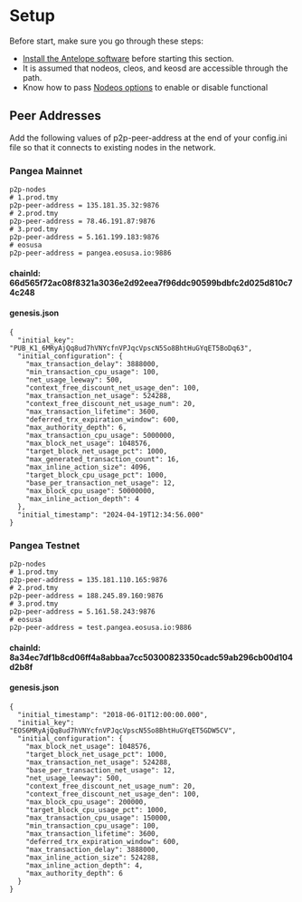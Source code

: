 # Setup

Before start, make sure you go through these steps:

* [Install the Antelope software](https://docs.eosnetwork.com/manuals/leap/v3.2.3/install/) before starting this section.
* It is assumed that nodeos, cleos, and keosd are accessible through the path.&#x20;
* Know how to pass [Nodeos options](https://docs.eosnetwork.com/manuals/leap/v3.2.3/nodeos/usage/nodeos-options) to enable or disable functional

## Peer Addresses

Add the following values of p2p-peer-address at the end of your config.ini file so that it connects to existing nodes in the network.

### Pangea Mainnet

```
p2p-nodes
# 1.prod.tmy
p2p-peer-address = 135.181.35.32:9876
# 2.prod.tmy
p2p-peer-address = 78.46.191.87:9876
# 3.prod.tmy
p2p-peer-address = 5.161.199.183:9876
# eosusa
p2p-peer-address = pangea.eosusa.io:9886
```

#### chainId: 66d565f72ac08f8321a3036e2d92eea7f96ddc90599bdbfc2d025d810c74c248

#### genesis.json

```
{
  "initial_key": "PUB_K1_6MRyAjQq8ud7hVNYcfnVPJqcVpscN5So8BhtHuGYqET5BoDq63",
  "initial_configuration": {
    "max_transaction_delay": 3888000,
    "min_transaction_cpu_usage": 100,
    "net_usage_leeway": 500,
    "context_free_discount_net_usage_den": 100,
    "max_transaction_net_usage": 524288,
    "context_free_discount_net_usage_num": 20,
    "max_transaction_lifetime": 3600,
    "deferred_trx_expiration_window": 600,
    "max_authority_depth": 6,
    "max_transaction_cpu_usage": 5000000,
    "max_block_net_usage": 1048576,
    "target_block_net_usage_pct": 1000,
    "max_generated_transaction_count": 16,
    "max_inline_action_size": 4096,
    "target_block_cpu_usage_pct": 1000,
    "base_per_transaction_net_usage": 12,
    "max_block_cpu_usage": 50000000,
    "max_inline_action_depth": 4
  },
  "initial_timestamp": "2024-04-19T12:34:56.000"
}
```

### Pangea Testnet

```
p2p-nodes
# 1.prod.tmy
p2p-peer-address = 135.181.110.165:9876
# 2.prod.tmy
p2p-peer-address = 188.245.89.160:9876
# 3.prod.tmy
p2p-peer-address = 5.161.58.243:9876
# eosusa
p2p-peer-address = test.pangea.eosusa.io:9886
```

#### chainId: 8a34ec7df1b8cd06ff4a8abbaa7cc50300823350cadc59ab296cb00d104d2b8f

#### genesis.json

```
{
  "initial_timestamp": "2018-06-01T12:00:00.000",
  "initial_key": "EOS6MRyAjQq8ud7hVNYcfnVPJqcVpscN5So8BhtHuGYqET5GDW5CV",
  "initial_configuration": {
    "max_block_net_usage": 1048576,
    "target_block_net_usage_pct": 1000,
    "max_transaction_net_usage": 524288,
    "base_per_transaction_net_usage": 12,
    "net_usage_leeway": 500,
    "context_free_discount_net_usage_num": 20,
    "context_free_discount_net_usage_den": 100,
    "max_block_cpu_usage": 200000,
    "target_block_cpu_usage_pct": 1000,
    "max_transaction_cpu_usage": 150000,
    "min_transaction_cpu_usage": 100,
    "max_transaction_lifetime": 3600,
    "deferred_trx_expiration_window": 600,
    "max_transaction_delay": 3888000,
    "max_inline_action_size": 524288,
    "max_inline_action_depth": 4,
    "max_authority_depth": 6
  }
}
```
